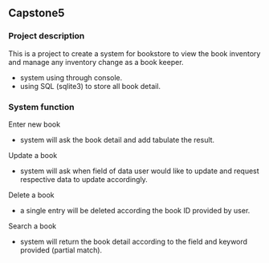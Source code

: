 ## Capstone5

### Project description
This is a project to create a system for bookstore to view the book inventory and manage any inventory change as a book keeper.
  - system using through console.
  - using SQL (sqlite3) to store all book detail.

### System function
Enter new book
- system will ask the book detail and add tabulate the result.

Update a book
- system will ask when field of data user would like to update and request respective data to update accordingly.

Delete a book
- a single entry will be deleted according the book ID provided by user.

Search a book
- system will return the book detail according to the field and keyword provided (partial match).
